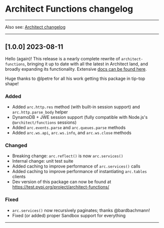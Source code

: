 # Architect Functions changelog

---

Also see: [Architect changelog](https://github.com/architect/architect/blob/main/changelog.md)

---

## [1.0.0] 2023-08-11

Hello (again)! This release is a nearly complete rewrite of `architect-functions`, bringing it up to date with all the latest in Architect land, and broadly expanding its functionality. Extensive [docs can be found here](https://arc.codes/docs/en/reference/runtime-helpers/python).

Huge thanks to @lpetre for all his work getting this package in tip-top shape!


### Added

- Added `arc.http.res` method (with built-in session support) and `arc.http.parse_body` helper
- DynamoDB + JWE session support (fully compatible with Node.js's `@architect/functions` sessions)
- Added `arc.events.parse` and `arc.queues.parse` methods
- Added `arc.ws.api`, `arc.ws.info`, and `arc.ws.close` methods


### Changed

- Breaking change: `arc.reflect()` is now `arc.services()`
- Internal change: unit test suite
- Added caching to improve performance of `arc.services()` calls
- Added caching to improve performance of instantiating `arc.tables` clients
- Dev version of this package can now be found at https://test.pypi.org/project/architect-functions/


### Fixed

- `arc.services()` now recursively paginates; thanks @bardbachmann!
- Fixed (or added) proper Sandbox support for everything

---
